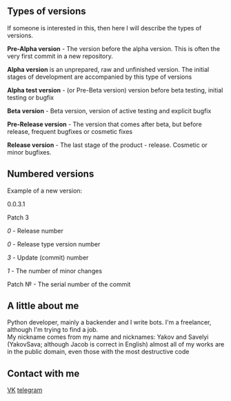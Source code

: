 ## Types of versions
If someone is interested in this, then here I will describe the types of versions.

**Pre-Alpha version** - The version before the alpha version. This is often the very first commit in a new repository.

**Alpha version** is an unprepared, raw and unfinished version. The initial stages of development are accompanied by this type of versions

**Alpha test version** - (or Pre-Beta version) version before beta testing, initial testing or bugfix

**Beta version** - Beta version, version of active testing and explicit bugfix

**Pre-Release version** - The version that comes after beta, but before release, frequent bugfixes or cosmetic fixes

**Release version** - The last stage of the product - release. Cosmetic or minor bugfixes.


## Numbered versions
Example of a new version:

0.0.3.1

Patch 3

*_0_* - Release number

*_0_* - Release type version number

*_3_* - Update (commit) number

*_1_* - The number of minor changes

Patch № - The serial number of the commit


## A little about me
Python developer, mainly a backender and I write bots. I'm a freelancer, although I'm trying to find a job.  
My nickname comes from my name and nicknames: Yakov and Savelyi (YakovSava; although Jacob is correct in English) almost all of my works are in the public domain, even those with the most destructive code

## Contact with me
[VK](https://vk.com/id505671804)
[telegram](https://t.me/dc11gh58)
